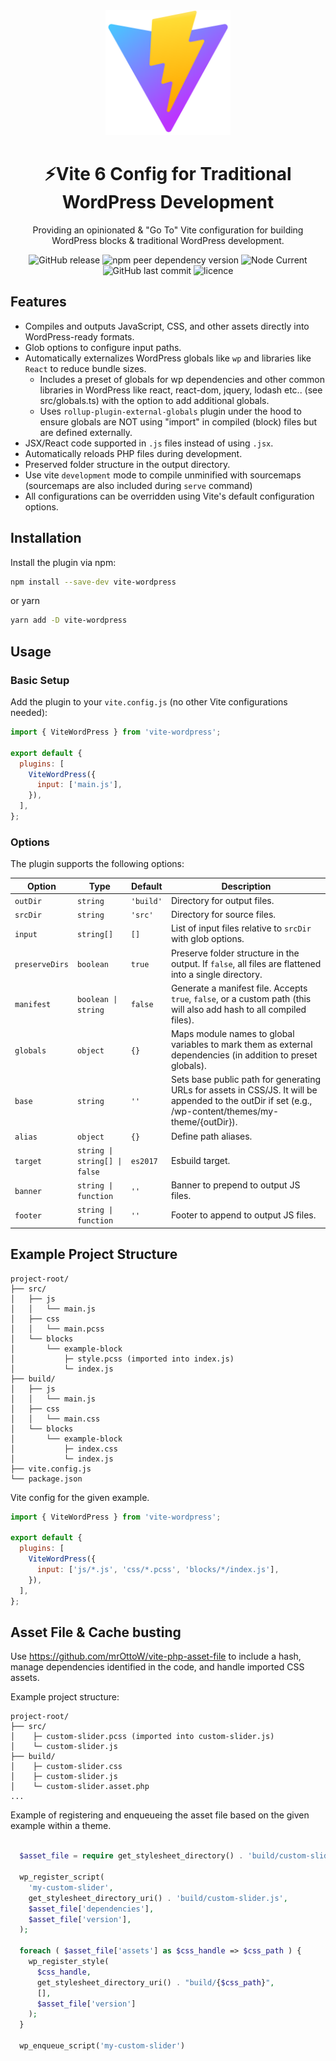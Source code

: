 <div align="center">
  <a href="https://vitejs.dev/">
    <img width="200" height="200" hspace="10" src="https://raw.githubusercontent.com/mrOttoW/vite-wordpress/ef6f4b84aa9da549e9908d8c21513d53dfe020bc/vite-logo.svg" alt="vite logo" />
  </a>
  <h1>⚡️Vite 6 Config for Traditional WordPress Development</h1>
  <p>
Providing an opinionated & "Go To" Vite configuration for building WordPress blocks & traditional WordPress development.
</p>
  <img src="https://img.shields.io/github/v/release/mrOttoW/vite-wordpress" alt="GitHub release" />
  <img src="https://img.shields.io/npm/dependency-version/vite-wordpress/peer/vite" alt="npm peer dependency version" />
  <img alt="Node Current" src="https://img.shields.io/node/v/vite-wordpress">
  <img src="https://img.shields.io/github/last-commit/mrOttoW/vite-wordpress" alt="GitHub last commit"/>
  <img src="https://img.shields.io/npm/l/vite-wordpress" alt="licence" />
</div>

## Features

- Compiles and outputs JavaScript, CSS, and other assets directly into WordPress-ready formats.
- Glob options to configure input paths.
- Automatically externalizes WordPress globals like `wp` and libraries like `React` to reduce bundle sizes.
  - Includes a preset of globals for wp dependencies and other common libraries in WordPress like react, react-dom, jquery, lodash etc.. (see src/globals.ts) with the option to add additional globals.
  - Uses `rollup-plugin-external-globals` plugin under the hood to ensure globals are NOT using "import" in compiled (block) files but are defined externally.
- JSX/React code supported in `.js` files instead of using `.jsx`.
- Automatically reloads PHP files during development.
- Preserved folder structure in the output directory.
- Use vite `development` mode to compile unminified with sourcemaps (sourcemaps are also included during `serve` command)
- All configurations can be overridden using Vite's default configuration options.

## Installation

Install the plugin via npm:

```bash
npm install --save-dev vite-wordpress
```

or yarn

```bash
yarn add -D vite-wordpress
```

## Usage

### Basic Setup

Add the plugin to your `vite.config.js` (no other Vite configurations needed):

```javascript
import { ViteWordPress } from 'vite-wordpress';

export default {
  plugins: [
    ViteWordPress({
      input: ['main.js'],
    }),
  ],
};
```

### Options

The plugin supports the following options:

| Option            | Type                          | Default   | Description                                                                                                                                            |
|-------------------|-------------------------------|-----------|--------------------------------------------------------------------------------------------------------------------------------------------------------|
| `outDir`          | `string`                      | `'build'` | Directory for output files.                                                                                                                            |
| `srcDir`          | `string`                      | `'src'`   | Directory for source files.                                                                                                                            |
| `input`           | `string[]`                    | `[]`      | List of input files relative to `srcDir` with glob options.                                                                                            |
| `preserveDirs`    | `boolean`                     | `true`    | Preserve folder structure in the output. If `false`, all files are flattened into a single directory.                                                  |
| `manifest`        | `boolean \| string`           | `false`   | Generate a manifest file. Accepts `true`, `false`, or a custom path (this will also add hash to all compiled files).                                   |
| `globals`         | `object`                      | `{}`      | Maps module names to global variables to mark them as external dependencies (in addition to preset globals).                                           |
| `base`            | `string`                      | `''`      | Sets base public path for generating URLs for assets in CSS/JS. It will be appended to the outDir if set (e.g., /wp-content/themes/my-theme/{outDir}). |
| `alias`           | `object`                      | `{}`      | Define path aliases.                                                                                                                                   |
| `target`          | `string \| string[] \| false` | `es2017`  | Esbuild target.                                                                                                                                        |
| `banner`          | `string \| function`          | `''`      | Banner to prepend to output JS files.                                                                                                                  |
| `footer`          | `string \| function`          | `''`      | Footer to append to output JS files.                                                                                                                   |

## Example Project Structure

```
project-root/
├── src/
│   ├── js
│   │   └── main.js
│   ├── css
│   │   └── main.pcss
│   └── blocks
│       └── example-block
│           ├─ style.pcss (imported into index.js)
│           └─ index.js
├── build/
│   ├── js
│   │   └── main.js
│   ├── css
│   │   └── main.css
│   └── blocks
│       └── example-block
│           ├─ index.css
│           └─ index.js
├── vite.config.js
└── package.json
```

Vite config for the given example.

```javascript
import { ViteWordPress } from 'vite-wordpress';

export default {
  plugins: [
    ViteWordPress({
      input: ['js/*.js', 'css/*.pcss', 'blocks/*/index.js'],
    }),
  ],
};
```

## Asset File & Cache busting

Use https://github.com/mrOttoW/vite-php-asset-file to include a hash, manage dependencies identified in the code, and handle imported CSS assets.

Example project structure:

```
project-root/
├── src/
│    ├─ custom-slider.pcss (imported into custom-slider.js)
│    └─ custom-slider.js
├── build/
│    ├─ custom-slider.css
│    ├─ custom-slider.js
│    └─ custom-slider.asset.php
...
```

Example of registering and enqueueing the asset file based on the given example within a theme.

```php

  $asset_file = require get_stylesheet_directory() . 'build/custom-slider.asset.php';

  wp_register_script(
    'my-custom-slider',
    get_stylesheet_directory_uri() . 'build/custom-slider.js',
    $asset_file['dependencies'],
    $asset_file['version'],
  );

  foreach ( $asset_file['assets'] as $css_handle => $css_path ) {
    wp_register_style(
      $css_handle,
      get_stylesheet_directory_uri() . "build/{$css_path}",
      [],
      $asset_file['version']
    );
  }

  wp_enqueue_script('my-custom-slider')

```
